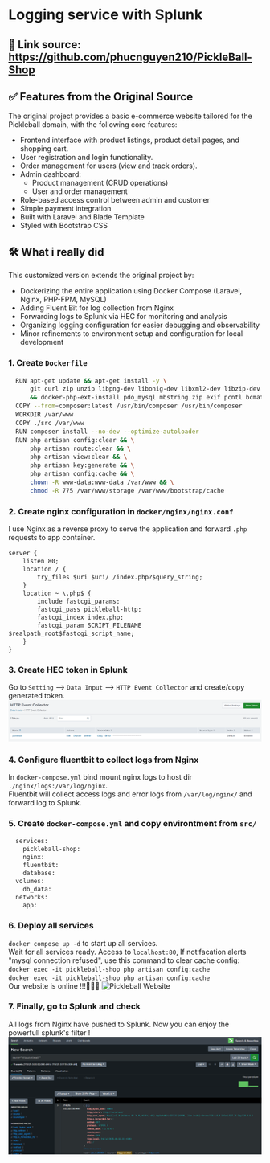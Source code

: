 
# Logging service with Splunk

## 🔗 Link source: https://github.com/phucnguyen210/PickleBall-Shop

## ✅ Features from the Original Source
The original project provides a basic e-commerce website tailored for the Pickleball domain, with the following core features:
- Frontend interface with product listings, product detail pages, and shopping cart.
- User registration and login functionality.
- Order management for users (view and track orders).
- Admin dashboard:
  - Product management (CRUD operations)
  - User and order management
- Role-based access control between admin and customer
- Simple payment integration
- Built with Laravel and Blade Template
- Styled with Bootstrap CSS
## 🛠 What i really did
This customized version extends the original project by:
- Dockerizing the entire application using Docker Compose (Laravel, Nginx, PHP-FPM, MySQL)
- Adding Fluent Bit for log collection from Nginx
- Forwarding logs to Splunk via HEC for monitoring and analysis
- Organizing logging configuration for easier debugging and observability
- Minor refinements to environment setup and configuration for local development


### 1. Create `Dockerfile`

```bash
  RUN apt-get update && apt-get install -y \
      git curl zip unzip libpng-dev libonig-dev libxml2-dev libzip-dev \
      && docker-php-ext-install pdo_mysql mbstring zip exif pcntl bcmath gd
  COPY --from=composer:latest /usr/bin/composer /usr/bin/composer
  WORKDIR /var/www
  COPY ./src /var/www
  RUN composer install --no-dev --optimize-autoloader
  RUN php artisan config:clear && \
      php artisan route:clear && \
      php artisan view:clear && \
      php artisan key:generate && \
      php artisan config:cache && \
      chown -R www-data:www-data /var/www && \
      chmod -R 775 /var/www/storage /var/www/bootstrap/cache
```
### 2. Create nginx configuration in `docker/nginx/nginx.conf`
I use Nginx as a reverse proxy to serve the application and forward `.php` requests to app container.
```
server {
    listen 80;
    location / {
        try_files $uri $uri/ /index.php?$query_string;
    }
    location ~ \.php$ {
        include fastcgi_params;
        fastcgi_pass pickleball-http;
        fastcgi_index index.php;
        fastcgi_param SCRIPT_FILENAME $realpath_root$fastcgi_script_name;
    }
}
```
### 3. Create HEC token in Splunk
Go to `Setting` --> `Data Input` --> `HTTP Event Collector` and create/copy generated token.
![HEC token](img/HEC_token.png)
### 4. Configure fluentbit to collect logs from Nginx
In `docker-compose.yml` bind mount nginx logs to host dir `./nginx/logs:/var/log/nginx`. \
Fluentbit will collect access logs and error logs from `/var/log/nginx/` and forward log to Splunk.
### 5. Create `docker-compose.yml` and copy environtment from `src/`
```
  services:
    pickleball-shop:
    nginx:
    fluentbit:
    database:
  volumes:
    db_data:
  networks:
    app:
```
### 6. Deploy all services
`docker compose up -d` to start up all services. \
Wait for all services ready. Access to `localhost:80`, If notifacation alerts "mysql connection refused", use this command to clear cache config: \
`docker exec -it pickleball-shop php artisan config:cache` \
`docker exec -it pickleball-shop php artisan config:cache` \
Our website is online !!!🎉🎉🎉
![Pickleball Website](img/web.pnb)
### 7. Finally, go to Splunk and  check
All logs from Nginx have pushed to Splunk. Now you can enjoy the powerfull splunk's filter !
![Splunk search](img/splunk_logs.png)

